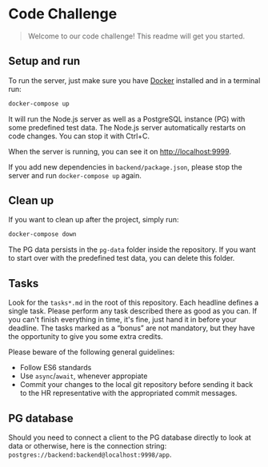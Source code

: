 
# Code Challenge

> Welcome to our code challenge! This readme will get you started.


## Setup and run

To run the server, just make sure you have [Docker](https://www.docker.com) installed and in a terminal run:

```bash
docker-compose up
```

It will run the Node.js server as well as a PostgreSQL instance (PG) with some predefined test data. The Node.js server automatically restarts on code changes. You can stop it with Ctrl+C.

When the server is running, you can see it on <http://localhost:9999>.

If you add new dependencies in `backend/package.json`, please stop the server and run `docker-compose up` again.


## Clean up

If you want to clean up after the project, simply run:

```bash
docker-compose down
```

The PG data persists in the `pg-data` folder inside the repository. If you want to start over with the predefined test data, you can delete this folder.


## Tasks

Look for the `tasks*.md` in the root of this repository. Each headline defines a single task. Please perform any task described there as good as you can. If you can't finish everything in time, it's fine, just hand it in before your deadline. The tasks marked as a “bonus” are not mandatory, but they have the opportunity to give you some extra credits.

Please beware of the following general guidelines:

 -  Follow ES6 standards
 -  Use `async`/`await`, whenever appropiate
 -  Commit your changes to the local git repository before sending it back to the HR representative with the appropriated commit messages.


## PG database

Should you need to connect a client to the PG database directly to look at data or otherwise, here is the connection string: `postgres://backend:backend@localhost:9998/app`.
